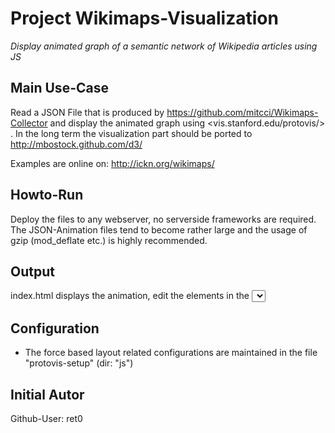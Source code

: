 # Project Wikimaps-Visualization
*Display animated graph of a semantic network of Wikipedia articles using JS*

## Main Use-Case
Read a JSON File that is produced by <https://github.com/mitcci/Wikimaps-Collector> and display the
animated graph using <vis.stanford.edu/protovis/> . In the long term the visualization part should
be ported to <http://mbostock.github.com/d3/>

Examples are online on: <http://ickn.org/wikimaps/>

## Howto-Run
Deploy the files to any webserver, no serverside frameworks are required. The JSON-Animation files
tend to become rather large and the usage of gzip (mod_deflate etc.) is highly recommended.

## Output
index.html displays the animation, edit the elements in the <select> list to update 
available animations

## Configuration
* The force based layout related configurations are maintained in the file "protovis-setup" (dir: "js")


## Initial Autor
Github-User: ret0